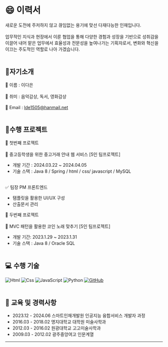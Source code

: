 
# 😄 이력서
새로운 도전에 주저하지 않고 끊임없는 용기에 맞선 다재다능한 인재입니다.
<br></br>
업무적인 지식과 현장에서 이룬 협업을 통해 다양한 경험과 성장을 기반으로 성취감을 이끌어 내어 맡은 업무에서 효율성과 전문성을 높여나가는 기획자로서, 변화와 혁신을 이끄는 주도적인 역할로 나아 가겠습니다.
<br></br>
## 💙자기소개
  💬 이름 : 이다은
<br></br>
  💬 취미 : 음악감상, 독서, 영화감상
<br></br> 
  💬 Email : lde1505@hanmail.net
<br></br>

## 📌수행 프로젝트
 🌱 첫번째 프로젝트
 <br></br> 
 🔵 중고등학생을 위한 중고거래 안내 웹 서비스 [5인 팀프로젝트]
 - 개발 기간 : 2024.03.22 ~ 2024.04.05
 - 기술 스택 : Java 8 / Spring / html / css/ javascript / MySQL
<br></br>

✅ 팀장 PM 프론트엔드
 - 탬플릿을 활용한 UI/UX 구성
 - 산출문서 관리

🌱 두번째 프로젝트
<br></br> 
🔵 MVC 패턴을 활용한 코인 노래 맞추기 [5인 팀프로젝트]
- 개발 기간: 2023.1.29 ~ 2023.1.31
- 기술 스택 : Java 8 / Oracle SQL
<br></br>

## 💻 수행 기술
<img alt="Html" src ="https://img.shields.io/badge/HTML5-E34F26.svg?&style=for-the-badge&logo=HTML5&logoColor=white"/> <img alt="Css" src ="https://img.shields.io/badge/CSS3-1572B6.svg?&style=for-the-badge&logo=CSS3&logoColor=white"/> <img alt="JavaScript" src ="https://img.shields.io/badge/JavaScriipt-F7DF1E.svg?&style=for-the-badge&logo=JavaScript&logoColor=black"/> <img alt="Python" src ="https://img.shields.io/badge/Python-3776AB.svg?&style=for-the-badge&logo=Python&logoColor=white"/> 
<a href = "https://github.com/Hun-Se"><img alt="GitHub" src ="https://img.shields.io/badge/GitHub-181717.svg?&style=for-the-badge&logo=GitHub&logoColor=white"/></a> 
<br></br>

## 📘 교육 및 경력사항
 - 2023.12 - 2024.06  스마트인재개발원 인공지능 융합서비스 개발자 과정
 - 2016.03 - 2018.02 명지대학교 대학원 미술사학과
 - 2012.03 - 2016.02 원광대학교 고고미술사학과
 - 2009.03 - 2012.02 광주중앙여고 인문계열






---

